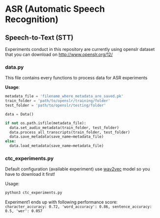 # ASR (Automatic Speech Recognition)

## Speech-to-Text (STT)

Experiments conduct in this repository are currently using openslr dataset that you can download on http://www.openslr.org/12/

### data.py

This file contains every functions to process data for ASR experiments

**Usage**:

```python
metadata_file = 'filename_where_metadata_are_saved.pk'
train_folder = 'path/to/openslr/training/folder'
test_folder = 'path/to/openslr/testing/folder'

data = Data()

if not os.path.isfile(metadata_file):
  data.set_audio_metadata(train_folder, test_folder)
  data.process_all_transcripts(train_folder, test_folder)
  data.save_metadata(save_name=metadata_file)
else:
  data.load_metadata(save_name=metadata_file)
```

### ctc_experiments.py
 
Default configuration (available experiment) use [wav2vec](https://arxiv.org/abs/1904.05862) model so you have to download it first!

Usage:
```python
python3 ctc_experiments.py
```

Experiment1 ends up with following performance score:
 ```character_accuracy: 0.72, 'word_accuracy': 0.86, sentence_accuracy: 0.5, 'wer': 0.057```
